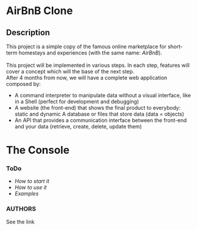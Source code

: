 # AirBnB Clone

## Description
This project is a simple copy of the famous online marketplace for short-term homestays and experiences (with the same name: <i>AirBnB</i>).
<br><br> 
This project will be implemented in various steps. In each step, features will cover a concept which will the base of the next step.
<br>
After 4 months from now, we will have a complete web application composed by:

* A command interpreter to manipulate data without a visual interface, like in a Shell (perfect for development and debugging)
* A website (the front-end) that shows the final product to everybody: static and dynamic
A database or files that store data (data = objects)
* An API that provides a communication interface between the front-end and your data (retrieve, create, delete, update them)

# The Console
### ToDo
* <em>How to start it</em>
* <em>How to use it</em>
* <em>Examples</em>

### AUTHORS
See the link